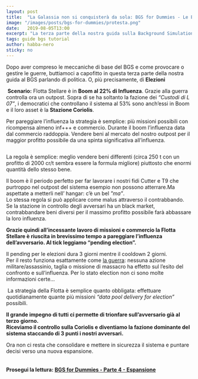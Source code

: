 ```yaml
---
layout: post
title:  "La Galassia non si conquisterà da sola: BGS for Dummies - Le Elezioni"
image: "/images/posts/bgs-for-dummies/protesta.png"
date:   2019-08-05T13:00
excerpt: "La terza parte della nostra guida sulla Background Simulation in Elite Dangerous. Sistema Politico ed Elezioni"
tags: guide bgs tutorial
author: habba-nero
sticky: no
---
```


Dopo aver compreso le meccaniche di base del BGS e come provocare o gestire le guerre, buttiamoci a capofitto in questa terza parte della nostra guida al BGS parlando di politica. O, più precisamente, di **Elezioni**

<div class="box">
<i class="fa fa-quote-left fa-lg" aria-hidden="true" style="color: #f07b05;"></i>&nbsp;<b>Scenario:</b>&nbsp;Flotta Stellare è in <b>Boom al 22% di Influenza</b>. Grazie alla guerra controlla ora un outpost. Sopra di se ha soltanto la fazione dei <i>“Custodi di L 07”</i>, i democratici che controllano il sistema al 53% sono anch’essi in Boom e il loro asset è la <b>Stazione Coriolis</b>.
<p>Per pareggiare l’influenza la strategia è semplice: più missioni possibili con ricompensa almeno inf+++ e commercio. 
Durante il boom l’influenza data dal commercio raddoppia. Vendere beni al mercato del nostro outpost per il maggior profitto possibile da una spinta significativa all’influenza.</p>
</div>

<span class="image fit"><img src="/images/Elite-Division-png.png" alt=""></span>

La regola è semplice: meglio vendere beni differenti (circa 250 t con un profitto di 2000 cr/t sembra essere la formula migliore) piuttosto che enormi quantità dello stesso bene.

Il boom è il periodo perfetto per far lavorare i nostri fidi Cutter e T9 che purtroppo nel outpost del sistema esempio non possono atterrare.Ma aspettate a metterli nell’ hangar: c’è un bel *"ma"*.<br>
Lo stessa regola si può applicare come malus attraverso il contrabbando. Se la stazione in controllo degli avversari ha un black market, contrabbandare beni diversi per il massimo profitto possibile farà abbassare la loro influenza.

**Grazie quindi all’incessante lavoro di missioni e commercio la Flotta Stellare è riuscita in brevissimo tempo a pareggiare l’influenza dell’avversario. Al tick leggiamo “pending election”.**

Il pending per le elezioni dura 3 giorni mentre il cooldown 2 giorni.<br>
Per il resto funziona esattamente come [la guerra](/blog/bgs-for-dummies-parte2/): nessuna azione militare/assassinio, taglia o missione di massacro ha effetto sul l’esito del confronto e sull’influenza. Per lo stato election non ci sono molte informazioni certe...

<div class="box">
<i class="fa fa-hand-o-right fa-lg" aria-hidden="true" style="color: #f07b05;"></i>&nbsp;La strategia della Flotta è semplice quanto obbligata: effettuare quotidianamente quante più missioni <i>“data pool delivery for election”</i> possibili.</div>

**Il grande impegno di tutti ci permette di trionfare sull’avversario già al terzo giorno.**<br>
**Riceviamo il controllo sulla Coriolis e diventiamo la fazione dominante del sistema staccando di 3 punti i nostri avversari.**

Ora non ci resta che consolidare e mettere in sicurezza il sistema e puntare decisi verso una nuova espansione.

<span class="image fit"><img src="/images/Elite-Division-png.png" alt=""></span>

#### Prosegui la lettura: [BGS for Dummies - Parte 4 - Espansione](/blog/bgs-for-dummies-parte4/)